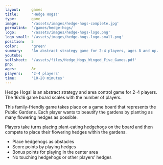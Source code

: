 ```yaml
---
layout:     games
title:      'Hedge Hogs!'
type:       game
image:      '/assets/images/hedge-hogs-complete.jpg'
permalink:  '/games/hedge-hogs/'
logo:       '/assets/images/hedge-hogs-logo.png'
logo_small: '/assets/images/hedge-hogs-logo-small.png'
position:   5
color:      'green'
summary:    'An abstract strategy game for 2-4 players, ages 8 and up.'
youtube:
sellsheet:  '/assets/files/Hedge_Hogs_Winged_Five_Games.pdf'
pnp:
ages:       8+
players:    '2-4 players'
time:       '10-20 minutes'
---
```


Hedge Hogs! is an abstract strategy and area control game for 2-4 players. The 16x16 game board scales with the number of players.

This family-friendly game takes place on a game board that represents the Public Gardens. Each player wants to beautify the gardens by planting as many flowering hedges as possible.

Players take turns placing plant-eating hedgehogs on the board and then compete to place their flowering hedges within the gardens.

- Place hedgehogs as obstacles
- Score points by playing hedges
- Bonus points for playing in the center area
- No touching hedgehogs or other players’ hedges
